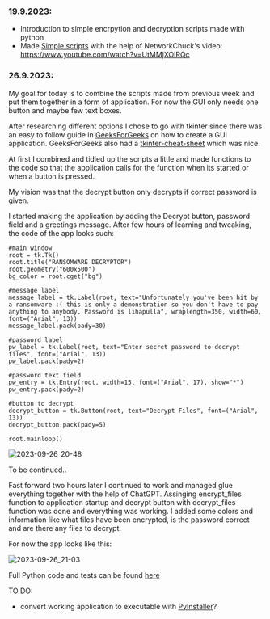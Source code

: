 ### 19.9.2023:
 - Introduction to simple encrpytion and decryption scripts made with python 
 - Made [Simple scripts](https://github.com/therealhalonen/PhishSticks/tree/master/payloads/ransomware/Contents) with the help of NetworkChuck's video: https://www.youtube.com/watch?v=UtMMjXOlRQc

### 26.9.2023:

My goal for today is to combine the scripts made from previous week and put them together in a form of application. For now the GUI only needs one button and maybe few text boxes. 

After researching different options I chose to go with tkinter since there was an easy to follow guide in [GeeksForGeeks](https://www.geeksforgeeks.org/create-first-gui-application-using-python-tkinter/) on how to create a GUI application. GeeksForGeeks also had a [tkinter-cheat-sheet](https://www.geeksforgeeks.org/tkinter-cheat-sheet/) which was nice.

At first I combined and tidied up the scripts a little and made functions to the code so that the application calls for the function when its started or when a button is pressed. 

My vision was that the decrypt button only decrypts if correct password is given. 

I started making the application by adding the Decrypt button, password field and a greetings message. After few hours of learning and tweaking, the code of the app looks such:

```
#main window
root = tk.Tk()
root.title("RANSOMWARE DECRYPTOR")
root.geometry("600x500")
bg_color = root.cget("bg")

#message label
message_label = tk.Label(root, text="Unfortunately you've been hit by a ransomware :( this is only a demonstration so you don't have to pay anything to anybody. Password is lihapulla", wraplength=350, width=60, font=("Arial", 13))
message_label.pack(pady=30)

#password label
pw_label = tk.Label(root, text="Enter secret password to decrypt files", font=("Arial", 13))
pw_label.pack(pady=2)

#password text field
pw_entry = tk.Entry(root, width=15, font=("Arial", 17), show="*")
pw_entry.pack(pady=2)

#button to decrypt
decrypt_button = tk.Button(root, text="Decrypt Files", font=("Arial", 13))
decrypt_button.pack(pady=5)

root.mainloop()

```

 ![2023-09-26_20-48](https://github.com/therealhalonen/PhishSticks/assets/112076418/a4f2cae1-c12d-4948-833d-ab4819715eb3)

 To be continued..

Fast forward two hours later I continued to work and managed glue everything together with the help of ChatGPT. Assinging encrypt_files function to application startup and decrypt button with decrypt_files function was done and everything was working. I added some colors and information like what files have been encrypted, is the password correct and are there any files to decrypt.

For now the app looks like this:

![2023-09-26_21-03](https://github.com/therealhalonen/PhishSticks/assets/112076418/8fb9e882-b990-48cd-add6-309dd09af3be)

Full Python code and tests can be found [here](https://github.com/therealhalonen/PhishSticks/tree/master/payloads/ransomware/ransom_app)

TO DO:
- convert working application to executable with [PyInstaller](https://datatofish.com/executable-pyinstaller/)?
